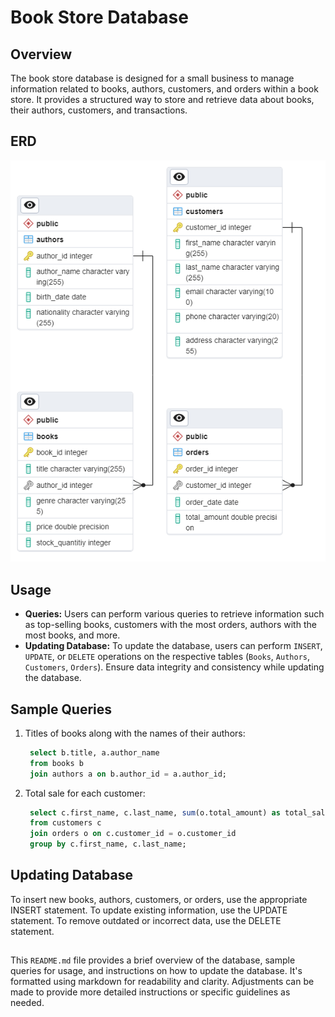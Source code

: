 # Book Store Database

## Overview
The book store database is designed for a small business to manage information related to books, authors, customers, and orders within a book store. It provides a structured way to store and retrieve data about books, their authors, customers, and transactions.

## ERD
![alt text](https://github.com/abdullah-042/book_store/blob/main/book_store_erd.jpg?raw=true)

## Usage
- **Queries:** Users can perform various queries to retrieve information such as top-selling books, customers with the most orders, authors with the most books, and more.
- **Updating Database:** To update the database, users can perform `INSERT`, `UPDATE`, or `DELETE` operations on the respective tables (`Books`, `Authors`, `Customers`, `Orders`). Ensure data integrity and consistency while updating the database.

## Sample Queries
1. Titles of books along with the names of their authors:
   ```sql
    select b.title, a.author_name
    from books b
    join authors a on b.author_id = a.author_id;
2. Total sale for each customer:
   ```sql
    select c.first_name, c.last_name, sum(o.total_amount) as total_sales
    from customers c
    join orders o on c.customer_id = o.customer_id
    group by c.first_name, c.last_name;

## Updating Database
To insert new books, authors, customers, or orders, use the appropriate INSERT statement.
To update existing information, use the UPDATE statement.
To remove outdated or incorrect data, use the DELETE statement.


##
This `README.md` file provides a brief overview of the database, sample queries for usage, and instructions on how to update the database. It's formatted using markdown for readability and clarity. Adjustments can be made to provide more detailed instructions or specific guidelines as needed.
